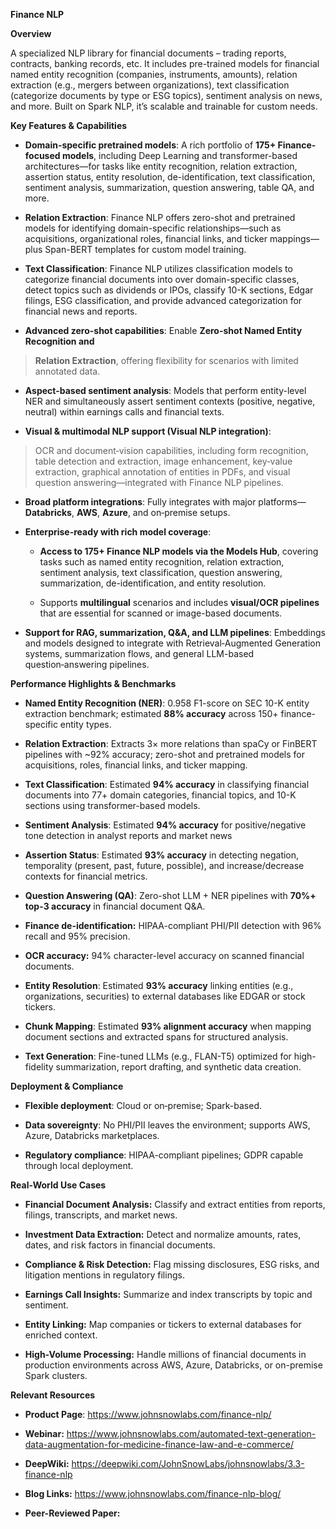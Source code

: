 **Finance NLP**

**Overview**

A specialized NLP library for financial documents – trading reports,
contracts, banking records, etc. It includes pre-trained models for
financial named entity recognition (companies, instruments, amounts),
relation extraction (e.g., mergers between organizations), text
classification (categorize documents by type or ESG topics), sentiment
analysis on news, and more. Built on Spark NLP, it’s scalable and
trainable for custom needs.

**Key Features & Capabilities** 

- **Domain-specific pretrained models**: A rich portfolio of **175+
  Finance-focused models**, including Deep Learning and
  transformer-based architectures—for tasks like entity recognition,
  relation extraction, assertion status, entity resolution,
  de-identification, text classification, sentiment analysis,
  summarization, question answering, table QA, and more. 

- **Relation Extraction**: Finance NLP offers zero-shot and pretrained
  models for identifying domain-specific relationships—such as
  acquisitions, organizational roles, financial links, and ticker
  mappings—plus Span-BERT templates for custom model training.

- **Text Classification**: Finance NLP utilizes classification models to
  categorize financial documents into over domain-specific classes,
  detect topics such as dividends or IPOs, classify 10-K sections, Edgar
  filings, ESG classification, and provide advanced categorization for
  financial news and reports.

- **Advanced zero-shot capabilities**: Enable **Zero-shot Named Entity
  Recognition and**

> **Relation Extraction**, offering flexibility for scenarios with
> limited annotated data. 

- **Aspect-based sentiment analysis**: Models that perform entity-level
  NER and simultaneously assert sentiment contexts (positive, negative,
  neutral) within earnings calls and financial texts. 

- **Visual & multimodal NLP support (Visual NLP integration)**: 

> OCR and document‑vision capabilities, including form recognition,
> table detection and extraction, image enhancement, key‑value
> extraction, graphical annotation of entities in PDFs, and visual
> question answering—integrated with Finance NLP pipelines. 

- **Broad platform integrations**: Fully integrates with major
  platforms—**Databricks**, **AWS**, **Azure**, and on‑premise setups. 

- **Enterprise-ready with rich model coverage**: 

  - **Access to 175+ Finance NLP models via the Models Hub**, covering
    tasks such as named entity recognition, relation extraction,
    sentiment analysis, text classification, question answering,
    summarization, de-identification, and entity resolution. 

  - Supports **multilingual** scenarios and includes **visual/OCR
    pipelines** that are essential for scanned or image-based
    documents. 

<!-- -->

- **Support for RAG, summarization, Q&A, and LLM pipelines**: Embeddings
  and models designed to integrate with Retrieval‑Augmented Generation
  systems, summarization flows, and general LLM-based question‑answering
  pipelines. 

**Performance Highlights & Benchmarks**

- **Named Entity Recognition (NER)**: 0.958 F1-score on SEC 10-K entity
  extraction benchmark; estimated **88% accuracy** across 150+
  finance-specific entity types.

- **Relation Extraction**: Extracts 3× more relations than spaCy or
  FinBERT pipelines with ~92% accuracy; zero-shot and pretrained models
  for acquisitions, roles, financial links, and ticker mapping.

- **Text Classification**: Estimated **94% accuracy** in classifying
  financial documents into 77+ domain categories, financial topics, and
  10-K sections using transformer-based models.

- **Sentiment Analysis**: Estimated **94% accuracy** for
  positive/negative tone detection in analyst reports and market news

- **Assertion Status**: Estimated **93% accuracy** in detecting
  negation, temporality (present, past, future, possible), and
  increase/decrease contexts for financial metrics.

- **Question Answering (QA)**: Zero-shot LLM + NER pipelines with **70%+
  top-3 accuracy** in financial document Q&A.

- **Finance de-identification:** HIPAA-compliant PHI/PII detection with
  96% recall and 95% precision. 

- **OCR accuracy:** 94% character-level accuracy on scanned financial
  documents. 

- **Entity Resolution**: Estimated **93% accuracy** linking entities
  (e.g., organizations, securities) to external databases like EDGAR or
  stock tickers.

- **Chunk Mapping**: Estimated **93% alignment accuracy** when mapping
  document sections and extracted spans for structured analysis.

- **Text Generation**: Fine-tuned LLMs (e.g., FLAN-T5) optimized for
  high-fidelity summarization, report drafting, and synthetic data
  creation.

**Deployment & Compliance**

- **Flexible deployment**: Cloud or on‑premise; Spark-based.  

- **Data sovereignty**: No PHI/PII leaves the environment; supports AWS,
  Azure, Databricks marketplaces.  

- **Regulatory compliance**: HIPAA-compliant pipelines; GDPR capable
  through local deployment. 

**Real-World Use Cases**

- **Financial Document Analysis:** Classify and extract entities from
  reports, filings, transcripts, and market news.

- **Investment Data Extraction:** Detect and normalize amounts, rates,
  dates, and risk factors in financial documents.

- **Compliance & Risk Detection:** Flag missing disclosures, ESG risks,
  and litigation mentions in regulatory filings.

- **Earnings Call Insights:** Summarize and index transcripts by topic
  and sentiment.

- **Entity Linking:** Map companies or tickers to external databases for
  enriched context.

- **High-Volume Processing:** Handle millions of financial documents in
  production environments across AWS, Azure, Databricks, or on-premise
  Spark clusters.

**Relevant Resources**

- **Product Page**: <https://www.johnsnowlabs.com/finance-nlp/>

- **Webinar:**
  <https://www.johnsnowlabs.com/automated-text-generation-data-augmentation-for-medicine-finance-law-and-e-commerce/>

- **DeepWiki:**
  <https://deepwiki.com/JohnSnowLabs/johnsnowlabs/3.3-finance-nlp>

- **Blog Links:** <https://www.johnsnowlabs.com/finance-nlp-blog/>

- **Peer-Reviewed Paper:**
